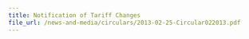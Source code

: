 ```yaml
---
title: Notification of Tariff Changes
file_url: /news-and-media/circulars/2013-02-25-Circular022013.pdf
---
```

